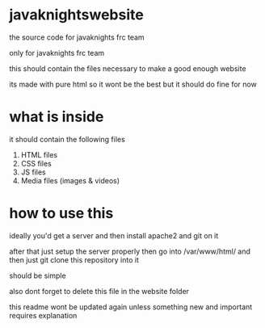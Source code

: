 # javaknightswebsite
the source code for javaknights frc team

only for javaknights frc team

this should contain the files necessary to make a good enough website

its made with pure html so it wont be the best but it should do fine for now


# what is inside
it should contain the following files
1. HTML files
2. CSS files
3. JS files
4. Media files (images & videos)

# how to use this 
ideally you'd get a server and then install apache2 and git on it

after that just setup the server properly then go into /var/www/html/ and then just git clone this repository into it

should be simple

also dont forget to delete this file in the website folder

this readme wont be updated again unless something new and important requires explanation